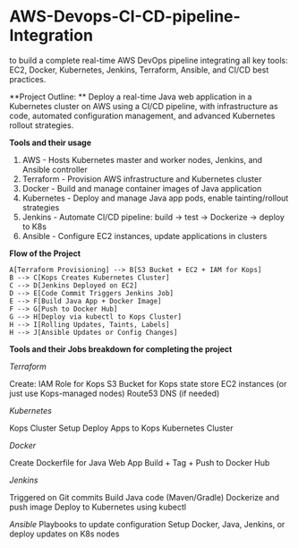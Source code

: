 # AWS-Devops-CI-CD-pipeline-Integration
to build a complete real-time AWS DevOps pipeline integrating all key tools: EC2, Docker, Kubernetes, Jenkins, Terraform, Ansible, and CI/CD best practices.


**Project Outline: **
Deploy a real-time Java web application in a Kubernetes cluster on AWS using a CI/CD pipeline, with infrastructure as code, automated configuration management, and advanced Kubernetes rollout strategies.

**Tools and their usage**

1.  AWS -  Hosts Kubernetes master and worker nodes, Jenkins, and Ansible controller
2.  Terraform - Provision AWS infrastructure and Kubernetes cluster
3.  Docker - Build and manage container images of Java application
4.  Kubernetes - Deploy and manage Java app pods, enable tainting/rollout strategies
5.  Jenkins - Automate CI/CD pipeline: build → test → Dockerize → deploy to K8s
6.  Ansible - Configure EC2 instances, update applications in clusters


**Flow of the Project**

    A[Terraform Provisioning] --> B[S3 Bucket + EC2 + IAM for Kops]
    B --> C[Kops Creates Kubernetes Cluster]
    C --> D[Jenkins Deployed on EC2]
    D --> E[Code Commit Triggers Jenkins Job]
    E --> F[Build Java App + Docker Image]
    F --> G[Push to Docker Hub]
    G --> H[Deploy via kubectl to Kops Cluster]
    H --> I[Rolling Updates, Taints, Labels]
    H --> J[Ansible Updates or Config Changes]


**Tools and their Jobs  breakdown for completing the project**

*Terraform*

Create:
IAM Role for Kops
S3 Bucket for Kops state store
EC2 instances (or just use Kops-managed nodes)
Route53 DNS (if needed)


*Kubernetes*

Kops Cluster Setup
Deploy Apps to Kops Kubernetes Cluster

*Docker*

Create Dockerfile for Java Web App
Build + Tag + Push to Docker Hub

*Jenkins*

Triggered on Git commits
Build Java code (Maven/Gradle)
Dockerize and push image
Deploy to Kubernetes using kubectl

*Ansible*
Playbooks to update configuration
Setup Docker, Java, Jenkins, or deploy updates on K8s nodes

    
